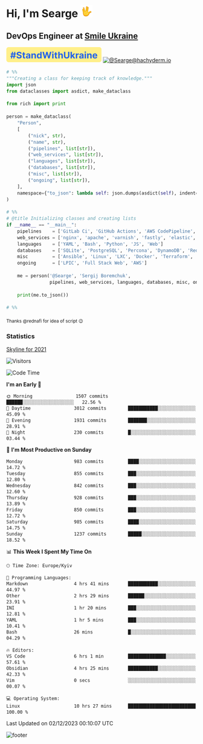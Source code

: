 # Hi, I'm Searge <img src="images/vulcan.webp" style="display: inline-block; margin: 0; height: 2rem" alt="Vulcan salute" />

## DevOps Engineer at [Smile Ukraine](https://smile-ukraine.com/en)

[![Stand With Ukraine](https://raw.githubusercontent.com/vshymanskyy/StandWithUkraine/main/badges/StandWithUkraine.svg)](https://stand-with-ukraine.pp.ua)
<a rel="me" href="https://hachyderm.io/@Searge">![@Searge@hachyderm.io](https://img.shields.io/badge/-@Searge-%232B90D9?logo=mastodon&logoColor=white)</a>

```python
# %%
"""Creating a class for keeping track of knowledge."""
import json
from dataclasses import asdict, make_dataclass

from rich import print

person = make_dataclass(
    "Person",
    [
        ("nick", str),
        ("name", str),
        ("pipelines", list[str]),
        ("web_services", list[str]),
        ("languages", list[str]),
        ("databases", list[str]),
        ("misc", list[str]),
        ("ongoing", list[str]),
    ],
    namespace={"to_json": lambda self: json.dumps(asdict(self), indent=4)},
)

# %%
# @title Initializing classes and creating lists
if __name__ == "__main__":
    pipelines    = ['GitLab Ci', 'GitHub Actions', 'AWS CodePipeline', 'Jenkins']
    web_services = ['nginx', 'apache', 'varnish', 'fastly', 'elastic', 'solr']
    languages    = ['YAML', 'Bash', 'Python', 'JS', 'Web']
    databases    = ['SQLite', 'PostgreSQL', 'Percona', 'DynamoDB', 'Redis']
    misc         = ['Ansible', 'Linux', 'LXC', 'Docker', 'Terraform', 'AWS']
    ongoing      = ['LPIC', 'Full Stack Web', 'AWS']

    me = person('@Searge', 'Sergij Boremchuk',
                pipelines, web_services, languages, databases, misc, ongoing)

    print(me.to_json())

# %%

```

<sub>Thanks @rednafi for idea of script :wink:</sub>

### Statistics

[Skyline for 2021](https://skyline.github.com/Searge/2021)

![Visitors](https://komarev.com/ghpvc/?username=searge&label=Profile%20views&color=0e75b6&style=flat) 
<!--START_SECTION:waka-->
![Code Time](http://img.shields.io/badge/Code%20Time-2%2C343%20hrs%2052%20mins-blue)

**I'm an Early 🐤** 

```text
🌞 Morning                1507 commits        ██████░░░░░░░░░░░░░░░░░░░   22.56 % 
🌆 Daytime                3012 commits        ███████████░░░░░░░░░░░░░░   45.09 % 
🌃 Evening                1931 commits        ███████░░░░░░░░░░░░░░░░░░   28.91 % 
🌙 Night                  230 commits         █░░░░░░░░░░░░░░░░░░░░░░░░   03.44 % 
```
📅 **I'm Most Productive on Sunday** 

```text
Monday                   983 commits         ████░░░░░░░░░░░░░░░░░░░░░   14.72 % 
Tuesday                  855 commits         ███░░░░░░░░░░░░░░░░░░░░░░   12.80 % 
Wednesday                842 commits         ███░░░░░░░░░░░░░░░░░░░░░░   12.60 % 
Thursday                 928 commits         ███░░░░░░░░░░░░░░░░░░░░░░   13.89 % 
Friday                   850 commits         ███░░░░░░░░░░░░░░░░░░░░░░   12.72 % 
Saturday                 985 commits         ████░░░░░░░░░░░░░░░░░░░░░   14.75 % 
Sunday                   1237 commits        █████░░░░░░░░░░░░░░░░░░░░   18.52 % 
```


📊 **This Week I Spent My Time On** 

```text
🕑︎ Time Zone: Europe/Kyiv

💬 Programming Languages: 
Markdown                 4 hrs 41 mins       ███████████░░░░░░░░░░░░░░   44.97 % 
Other                    2 hrs 29 mins       ██████░░░░░░░░░░░░░░░░░░░   23.91 % 
INI                      1 hr 20 mins        ███░░░░░░░░░░░░░░░░░░░░░░   12.81 % 
YAML                     1 hr 5 mins         ███░░░░░░░░░░░░░░░░░░░░░░   10.41 % 
Bash                     26 mins             █░░░░░░░░░░░░░░░░░░░░░░░░   04.29 % 

🔥 Editors: 
VS Code                  6 hrs 1 min         ██████████████░░░░░░░░░░░   57.61 % 
Obsidian                 4 hrs 25 mins       ███████████░░░░░░░░░░░░░░   42.33 % 
Vim                      0 secs              ░░░░░░░░░░░░░░░░░░░░░░░░░   00.07 % 

💻 Operating System: 
Linux                    10 hrs 27 mins      █████████████████████████   100.00 % 
```


 Last Updated on 02/12/2023 00:10:07 UTC
<!--END_SECTION:waka-->

![footer](https://capsule-render.vercel.app/api?type=waving&color=gradient&customColorList=14,21&height=82&section=footer)
